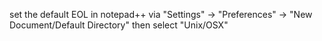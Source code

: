  set the default EOL in notepad++ via "Settings" -> "Preferences" -> "New Document/Default Directory" then select "Unix/OSX"